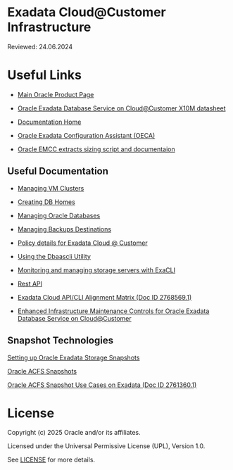 # Exadata Cloud@Customer Infrastructure

Reviewed: 24.06.2024

# Useful Links

- [Main Oracle Product Page](https://www.oracle.com/uk/engineered-systems/exadata/cloud-at-customer/)

- [Oracle Exadata Database Service on Cloud@Customer X10M datasheet](https://www.oracle.com/a/ocom/docs/engineered-systems/exadata/exadb-cc-x10m-ds.pdf)

- [Documentation Home](https://docs.oracle.com/en/engineered-systems/exadata-cloud-at-customer/)

- [Oracle Exadata Configuration Assistant (OECA)](https://www.oracle.com/database/technologies/oeca-download.html)

- [Oracle EMCC extracts sizing script and documentaion](assets/Oracle_EMCC_sizing_extracts.zip)

## Useful Documentation
- [Managing VM Clusters](https://docs.oracle.com/en/engineered-systems/exadata-cloud-at-customer/ecccm/ecc-manage-vm-clusters.html)

- [Creating DB Homes](https://docs.oracle.com/en/engineered-systems/exadata-cloud-at-customer/ecccm/ecc-create-db-homes.html)

- [Managing Oracle Databases](https://docs.oracle.com/en/engineered-systems/exadata-cloud-at-customer/ecccm/ecc-manage-databases.html)

- [Managing Backups Destinations](https://docs.oracle.com/en/engineered-systems/exadata-cloud-at-customer/ecccm/ecc-manage-db-backup-and-recovery.html)

- [Policy details for Exadata Cloud @ Customer](https://docs.oracle.com/en/engineered-systems/exadata-cloud-at-customer/ecccm/ecc-policy-details.html)

- [Using the Dbaascli Utility](https://docs.oracle.com/en/engineered-systems/exadata-cloud-at-customer/ecccm/ecc-using-dbaascli.html)

- [Monitoring and managing storage servers with ExaCLI](https://docs.oracle.com/en/engineered-systems/exadata-cloud-at-customer/ecccm/ecc-using-exacli.html)

- [Rest API](https://docs.oracle.com/en/engineered-systems/exadata-cloud-at-customer/rest.html)

- [Exadata Cloud API/CLI Alignment Matrix (Doc ID 2768569.1)](https://support.oracle.com/epmos/faces/DocumentDisplay?id=2768569.1)

- [Enhanced Infrastructure Maintenance Controls for Oracle Exadata Database Service on Cloud@Customer](https://blogs.oracle.com/database/post/enhanced-infrastructure-maintenance-controls-for-oracle-exadata-database-service-on-cc)

## Snapshot Technologies
[Setting up Oracle Exadata Storage Snapshots](https://docs.oracle.com/en/engineered-systems/exadata-database-machine/sagug/exadata-storage-server-snapshots.html#GUID-3147A414-3657-4B6C-B22E-A5F5869574C2)

[Oracle ACFS Snapshots](https://docs.oracle.com/en/database/oracle/oracle-database/19/ostmg/understand-acfs-concepts.html#GUID-5A3EF695-A795-4FEA-8BE2-AF657BD2238C)

[Oracle ACFS Snapshot Use Cases on Exadata (Doc ID 2761360.1)](https://support.oracle.com/epmos/faces/DocumentDisplay?_afrLoop=274346774362287&id=2761360.1&_afrWindowMode=0&_adf.ctrl-state=jgdocci36_4)

# License

Copyright (c) 2025 Oracle and/or its affiliates.

Licensed under the Universal Permissive License (UPL), Version 1.0.

See [LICENSE](https://github.com/oracle-devrel/technology-engineering/blob/main/LICENSE) for more details.

